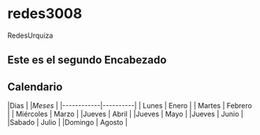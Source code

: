 # redes3008
RedesUrquiza
## Este es el segundo Encabezado


Calendario
-----------------
|Dias        | |*Meses* |
|------------|----------|
| Lunes      |  Enero   |
| Martes     |  Febrero |
| Miércoles  |  Marzo   |
|Jueves      |  Abril   |
|Jueves      |  Mayo    |
|Jueves      |  Junio   |
|Sabado      |  Julio   |
|Domingo     |  Agosto  |


